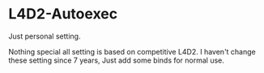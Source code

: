 # L4D2-Autoexec
Just personal setting.  


Nothing special
all setting is based on competitive L4D2.
I haven't change these setting since 7 years, Just add some binds for normal use.





